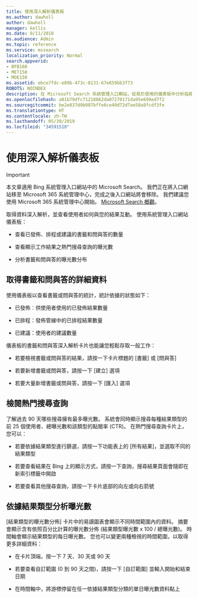 ```yaml
---
title: 使用深入解析儀表板
ms.author: dawholl
author: dawholl
manager: kellis
ms.date: 9/11/2018
ms.audience: Admin
ms.topic: reference
ms.service: mssearch
localization_priority: Normal
search.appverid:
- BFB160
- MET150
- MOE150
ms.assetid: ebce7fdc-e89b-473c-8131-67e659bb3f73
ROBOTS: NOINDEX
description: 在 Microsoft Search 系統管理入口網站，從易於使用的儀表板中分析指標並管理內容
ms.openlocfilehash: a01b79dfc71218862da07270171da95e699ed7f2
ms.sourcegitcommit: be2e837d9b087bffe6ce40d72d7ae58a8fcdf3fe
ms.translationtype: HT
ms.contentlocale: zh-TW
ms.lasthandoff: 05/30/2019
ms.locfileid: "34591510"
---
```

# <a name="use-the-insights-dashboard"></a>使用深入解析儀表板

> [!IMPORTANT]
> 本文章適用 Bing 系統管理入口網站中的 Microsoft Search。 我們正在將入口網站移至 Microsoft 365 系統管理中心，完成之後入口網站將會移除。 我們建議您使用 Microsoft 365 系統管理中心開始。 [Microsoft Search 概觀](overview-microsoft-search.md)。
    
取得資料深入解析，並查看使用者如何與您的結果互動。 使用系統管理入口網站儀表板：
  
- 查看已發佈、排程或建議的書籤和問與答的數量
    
- 查看顯示工作結果之熱門搜尋查詢的曝光數
    
- 分析書籤和問與答的曝光數分布
    
## <a name="get-details-about-bookmarks-and-qas"></a>取得書籤和問與答的詳細資料

使用儀表板以查看書籤或問與答的統計，統計依據的狀態如下：
  
- 已發佈︰供使用者使用的已發佈結果數量
    
- 已排程：發佈管線中的已排程結果數量
    
- 已建議：使用者的建議數量
    
儀表板的書籤和問與答深入解析卡片也能讓您輕鬆存取一般工作：
  
- 若要檢視書籤或問與答的結果，請按一下卡片標題的 [書籤] 或 [問與答]
    
- 若要新增書籤或問與答，請按一下 [建立] 選項
    
- 若要大量新增書籤或問與答，請按一下 [匯入] 選項
    
## <a name="review-top-search-queries"></a>檢閱熱門搜尋查詢

了解過去 90 天哪些搜尋擁有最多曝光數。 系統會同時顯示搜尋每種結果類型的前 25 個使用者、總曝光數和該類型的點閱率 (CTR)。 在熱門搜尋查詢卡片上，您可以：
  
- 若要依據結果類型進行篩選，請按一下功能表上的 [所有結果]，並選取不同的結果類型
    
- 若要查看結果在 Bing 上的顯示方式，請按一下查詢，搜尋結果頁面會隨即在新索引標籤中開啟
    
- 若要查看其他搜尋查詢，請按一下卡片底部的向左或向右箭號
    
## <a name="analyze-impressions-by-result-type"></a>依據結果類型分析曝光數

[結果類型的曝光數分佈] 卡片中的易讀圖表會顯示不同時間範圍內的資料。 摘要會顯示含有依照百分比計算的曝光數分佈 (結果類型曝光數 x 100 / 總曝光數)。 時間軸會顯示結果類型的每日曝光數。 您也可以變更兩種檢視的時間範圍，以取得更多詳細資料：
  
- 在卡片頂端，按一下 7 天、30 天或 90 天
    
- 若要查看自訂範圍 (0 到 90 天之間)，請按一下 [自訂範圍] 並輸入開始和結束日期
    
- 在時間軸中，將游標停留在任一依據結果類型分類的單日曝光數資料點上

  

